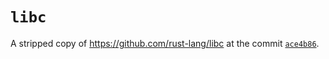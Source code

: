 # `libc`

A stripped copy of https://github.com/rust-lang/libc at the commit [`ace4b86`].

[`ace4b86`]: https://github.com/rust-lang/libc/commit/ace4b860f37f3e30f95a95f65e59494997db6a7b
